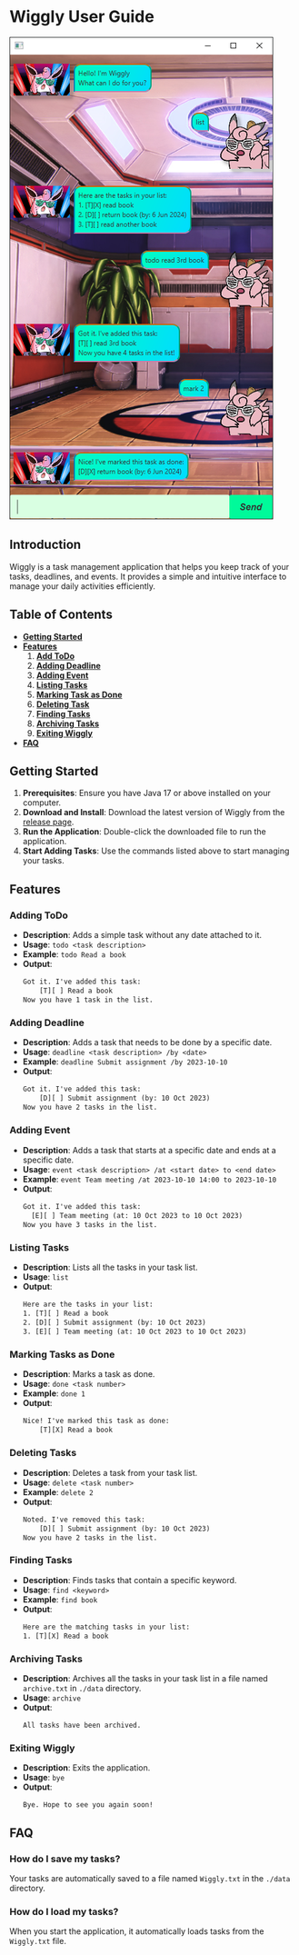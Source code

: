 # Wiggly User Guide

![Ui.png](Ui.png)

## Introduction
Wiggly is a task management application that helps you keep track of your tasks, deadlines, and events. It provides a simple and intuitive interface to manage your daily activities efficiently.

## Table of Contents
- [**Getting Started**](#getting-started)
- [**Features**](#features)
    1. [**Add ToDo**](#adding-todo)
    2. [**Adding Deadline**](#adding-deadline)
    3. [**Adding Event**](#adding-event)
    4. [**Listing Tasks**](#listing-tasks)
    5. [**Marking Task as Done**](#marking-tasks-as-done)
    6. [**Deleting Task**](#deleting-tasks)
    7. [**Finding Tasks**](#finding-tasks)
    8. [**Archiving Tasks**](#archiving-tasks)
    9. [**Exiting Wiggly**](#exiting-wiggly)
- [**FAQ**](#faq)

## Getting Started
1. **Prerequisites**: Ensure you have Java 17 or above installed on your computer.
2. **Download and Install**: Download the latest version of Wiggly from the [release page](https://github.com/amoschee/ip/releases).
3. **Run the Application**: Double-click the downloaded file to run the application.
4. **Start Adding Tasks**: Use the commands listed above to start managing your tasks.

## Features

### Adding ToDo

- **Description**: Adds a simple task without any date attached to it.
- **Usage**: `todo <task description>`
- **Example**: `todo Read a book`
- **Output**:
  ```
  Got it. I've added this task:
      [T][ ] Read a book
  Now you have 1 task in the list.
  ```
  
### Adding Deadline

- **Description**: Adds a task that needs to be done by a specific date.
- **Usage**: `deadline <task description> /by <date>`
- **Example**: `deadline Submit assignment /by 2023-10-10`
- **Output**:
  ```
  Got it. I've added this task:
      [D][ ] Submit assignment (by: 10 Oct 2023)
  Now you have 2 tasks in the list.
  ```
  
### Adding Event

- **Description**: Adds a task that starts at a specific date and ends at a specific date.
- **Usage**: `event <task description> /at <start date> to <end date>`
- **Example**: `event Team meeting /at 2023-10-10 14:00 to 2023-10-10`
- **Output**:
  ```
  Got it. I've added this task:
    [E][ ] Team meeting (at: 10 Oct 2023 to 10 Oct 2023)
  Now you have 3 tasks in the list.
  ```
### Listing Tasks

- **Description**: Lists all the tasks in your task list.
- **Usage**: `list`
- **Output**:
  ```
  Here are the tasks in your list:
  1. [T][ ] Read a book
  2. [D][ ] Submit assignment (by: 10 Oct 2023)
  3. [E][ ] Team meeting (at: 10 Oct 2023 to 10 Oct 2023)
  ```
  
### Marking Tasks as Done

- **Description**: Marks a task as done.
- **Usage**: `done <task number>`
- **Example**: `done 1`
- **Output**:
  ```
  Nice! I've marked this task as done:
      [T][X] Read a book
  ```
### Deleting Tasks

- **Description**: Deletes a task from your task list.
- **Usage**: `delete <task number>`
- **Example**: `delete 2`
- **Output**:
  ```
  Noted. I've removed this task:
      [D][ ] Submit assignment (by: 10 Oct 2023)
  Now you have 2 tasks in the list.
  ```
### Finding Tasks

- **Description**: Finds tasks that contain a specific keyword.
- **Usage**: `find <keyword>`
- **Example**: `find book`
- **Output**:
  ```
  Here are the matching tasks in your list:
  1. [T][X] Read a book
  ```
  
### Archiving Tasks
- **Description**: Archives all the tasks in your task list in a file named `archive.txt` in `./data` directory.
- **Usage**: `archive`
- **Output**:
  ```
  All tasks have been archived.
  ```
  
### Exiting Wiggly

- **Description**: Exits the application.
- **Usage**: `bye`
- **Output**:
  ```
  Bye. Hope to see you again soon!
  ```

## FAQ

### How do I save my tasks?

Your tasks are automatically saved to a file named `Wiggly.txt` in the `./data` directory.

### How do I load my tasks?

When you start the application, it automatically loads tasks from the `Wiggly.txt` file.